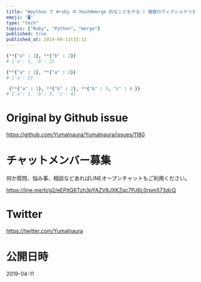 ```yaml
---
title: "#python で #ruby の Hash#merge 的なことをやる ( 複数のディクショナリをマージする )"
emoji: "🖥"
type: "tech"
topics: ["Ruby", "Python", "merge"]
published: true
published_at: 2019-04-11t15:13
---
```


```py
{**{"a" : 1}, **{"b" : 2}}
# {'a': 1, 'b': 2}
```

```py
{**{"a" : 1}, **{"a" : 2}}
# {'a': 2}
```

```py
 {**{"a" : 1}, **{"b" : 2}, **{"b" : 3, "c" : 4 }}
# {'a': 1, 'b': 3, 'c': 4}
```

# Original by Github issue

https://github.com/YumaInaura/YumaInaura/issues/1180








<!-- Update From Qiita API -->

# チャットメンバー募集


何か質問、悩み事、相談などあればLINEオープンチャットもご利用ください。

https://line.me/ti/g2/eEPltQ6Tzh3pYAZV8JXKZqc7PJ6L0rpm573dcQ





# Twitter


https://twitter.com/YumaInaura


<!-- Update From Qiita API -->



# 公開日時

2019-04-11
